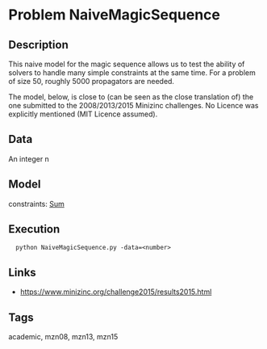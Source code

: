 # Problem NaiveMagicSequence
## Description
This naive model for the magic sequence allows us to test the ability of solvers to handle many simple constraints at the same time.
For a problem of size 50, roughly 5000 propagators are needed.

The model, below, is close to (can be seen as the close translation of) the one submitted to the 2008/2013/2015 Minizinc challenges.
No Licence was explicitly mentioned (MIT Licence assumed).

## Data
  An integer n

## Model
  constraints: [Sum](http://pycsp.org/documentation/constraints/Sum)

## Execution
```
  python NaiveMagicSequence.py -data=<number>
```

## Links
  - https://www.minizinc.org/challenge2015/results2015.html

## Tags
  academic, mzn08, mzn13, mzn15
